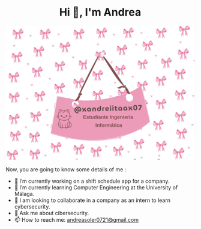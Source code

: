 <h1 align="center">Hi 👋, I'm Andrea</a></h1>

![](https://github.com/xandreiitaax07/xandreiitaax07/blob/main/%40xandreiitaax.jpg)



Now, you are going to know some details of me :

- 🔭 I’m currently working on a shift schedule app for a company.
- 🌱 I’m currently learning Computer Engineering at the University of Málaga.
- 👯 I am looking to collaborate in a company as an intern to learn cybersecurity.
- 💬 Ask me about cibersecurity.
- 📫 How to reach me: andreasoler0721@gmail.com
